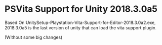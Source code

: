 # PSVita Support for Unity 2018.3.0a5
Based On UnitySetup-Playstation-Vita-Support-for-Editor-2018.3.0a2.exe,\
2018.3.0a5 is the last version of unity that can load the vita support plugin.

(Without some big changes)
